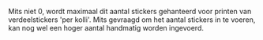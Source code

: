 Mits niet 0, wordt maximaal dit aantal stickers gehanteerd voor printen van verdeelstickers 'per kolli'. Mits gevraagd om het aantal stickers in te voeren, kan nog wel een hoger aantal handmatig worden ingevoerd.
